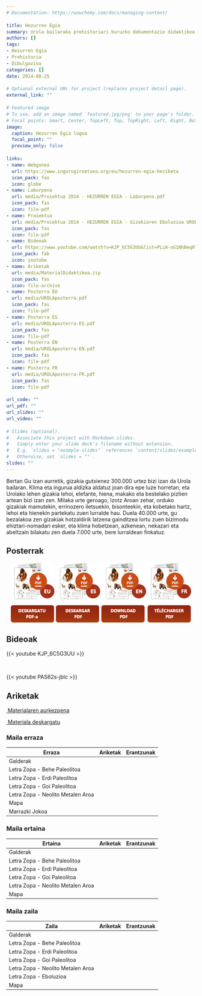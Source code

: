 ```yaml
---
# Documentation: https://wowchemy.com/docs/managing-content/

title: Hezurren Egia
summary: Urola bailarako prehistoriari buruzko dokumentazio didaktikoa.
authors: []
tags: 
- Hezurren Egia
- Prehistoria
- Dibulgazioa
categories: []
date: 2014-08-25

# Optional external URL for project (replaces project detail page).
external_link: ""

# Featured image
# To use, add an image named `featured.jpg/png` to your page's folder.
# Focal points: Smart, Center, TopLeft, Top, TopRight, Left, Right, BottomLeft, Bottom, BottomRight.
image:
  caption: Hezurren Egia logoa
  focal_point: ""
  preview_only: false

links:
- name: Webgunea
  url: https://www.ingurugiroetxea.org/eu/hezurren-egia-heziketa
  icon_pack: fas
  icon: globe
- name: Laburpena
  url: media/Proiektua 2014 - HEZURREN EGIA - Laburpena.pdf
  icon_pack: fas
  icon: file-pdf
- name: Proiektua
  url: media/Proiektua 2014 - HEZURREN EGIA - Gizakiaren Eboluzioa UROLA bailaran.pdf
  icon_pack: fas
  icon: file-pdf
- name: Bideoak
  url: https://www.youtube.com/watch?v=KJP_6C5G3UU&list=PLiA-oG1NhBeq0lrXpqIMGosqql3bye7i9&index=1
  icon_pack: fab
  icon: youtube
- name: Ariketak
  url: media/MaterialDidaktikoa.zip
  icon_pack: fas
  icon: file-archive
- name: Posterra EU
  url: media/UROLAposterra.pdf
  icon_pack: fas
  icon: file-pdf
- name: Posterra ES
  url: media/UROLAposterra-ES.pdf
  icon_pack: fas
  icon: file-pdf
- name: Posterra EN
  url: media/UROLAposterra-EN.pdf
  icon_pack: fas
  icon: file-pdf
- name: Posterra FR
  url: media/UROLAposterra-FR.pdf
  icon_pack: fas
  icon: file-pdf

url_code: ""
url_pdf: ""
url_slides: ""
url_video: ""

# Slides (optional).
#   Associate this project with Markdown slides.
#   Simply enter your slide deck's filename without extension.
#   E.g. `slides = "example-slides"` references `content/slides/example-slides.md`.
#   Otherwise, set `slides = ""`.
slides: ""
---
```


Bertan Gu izan aurretik, gizakia gutxienez 300.000 urtez bizi izan da Urola bailaran. Klima eta ingurua aldizka aldatuz joan dira epe luze horretan, eta Urolako lehen gizakia lehoi, elefante, hiena, makako eta bestelako piztien artean bizi izan zen. Milaka urte geroago, Izotz Aroan zehar, orduko gizakiak mamutekin, errinozero iletsuekin, bisonteekin, eta kobetako hartz, lehoi eta hienekin partekatu zuen lurralde hau. Duela 40.000 urte, gu bezalakoa zen gizakiak hotzaldirik latzena gainditzea lortu zuen bizimodu ehiztari-nomadari esker, eta klima hobetzean, azkenean, nekazari eta abeltzain bilakatu zen duela 7.000 urte, bere lurraldean finkatuz.

## Posterrak

<div style="text-align: center">
  <a href="media/UROLAposterra.pdf" target="_blank"><img style="display: inline-block" src="media/btnEU.png"></a>
  <a href="media/UROLAposterra-ES.pdf" target="_blank"><img style="display: inline-block" src="media/btnES.png"></a>
  <a href="media/UROLAposterra-EN.pdf" target="_blank"><img style="display: inline-block" src="media/btnEN.png"></a>
  <a href="media/UROLAposterra-FR.pdf" target="_blank"><img style="display: inline-block" src="media/btnFR.png"></a>
</div>

## Bideoak

{{< youtube KJP_6C5G3UU >}}

<br>

{{< youtube PAS62s-jblc >}}

## Ariketak

[<i class='fas fa-file-pdf'></i>&nbsp;Materialaren aurkezpena](media/MaterialOsagarriarenAurkezpena.pdf)

[<i class='fas fa-file-archive'></i>&nbsp;Materiala deskargatu](media/MaterialDidaktikoa.zip)

### Maila erraza

<table style="overflow-x: hidden">
  <thead>
    <tr>
      <th>Erraza</th>
      <th>Ariketak</th>
      <th>Erantzunak</th>
    </tr>
  </thead>
  <tbody>
    <tr>
      <td>Galderak</td>
      <td>
        <a href="media/Erraza/Galderak1.pdf">
          <i class="fas fa-file-pdf"></i>
        </a>
      </td>
      <td>
        <a href="media/Erraza/Erantzunak1/Erantzunak1.pdf">
          <i class="fas fa-file-pdf"></i>
        </a>
      </td>
    </tr>
    <tr>
      <td>Letra Zopa - Behe Paleolitoa</td>
      <td>
        <a href="media/Erraza/Letra zopa Erraza/BehePaleolitoa1.pdf">
          <i class="fas fa-file-pdf"></i>
        </a>
      </td>
      <td>
        <a href="media/Erraza/Erantzunak1/BehePaleolitoa1-Zopa.pdf">
          <i class="fas fa-file-pdf"></i>
        </a>
      </td>
    </tr>
    <tr>
      <td>Letra Zopa - Erdi Paleolitoa</td>
      <td>
        <a href="media/Erraza/Letra zopa Erraza/ErdiPaleolitoa1.pdf">
          <i class="fas fa-file-pdf"></i>
        </a>
      </td>
      <td>
        <a href="media/Erraza/Erantzunak1/ErdiPaleolitoa1-Zopa.pdf">
          <i class="fas fa-file-pdf"></i>
        </a>
      </td>
    </tr>
    <tr>
      <td>Letra Zopa - Goi Paleolitoa</td>
      <td>
        <a href="media/Erraza/Letra zopa Erraza/GoiPaleolitoa1.pdf">
          <i class="fas fa-file-pdf"></i>
        </a>
      </td>
      <td>
        <a href="media/Erraza/Erantzunak1/GoiPaleolitoa1-Zopa.pdf">
          <i class="fas fa-file-pdf"></i>
        </a>
      </td>
    </tr>
    <tr>
      <td>Letra Zopa - Neolito Metalen Aroa</td>
      <td>
        <a href="media/Erraza/Letra zopa Erraza/Neolito-MetalenAroa1.pdf">
          <i class="fas fa-file-pdf"></i>
        </a>
      </td>
      <td>
        <a href="media/Erraza/Erantzunak1/Neolito-MetalenAroa1-Zopa.pdf">
          <i class="fas fa-file-pdf"></i>
        </a>
      </td>
    </tr>
    <tr>
      <td>Mapa</td>
      <td>
        <a href="media/Erraza/Mapa1.pdf">
          <i class="fas fa-file-pdf"></i>
        </a>
      </td>
      <td>
        <a href="media/Erraza/Erantzunak1/Mapa1-Erantzuna.pdf">
          <i class="fas fa-file-pdf"></i>
        </a>
      </td>
    </tr>
    <tr>
      <td>Marrazki Jokoa</td>
      <td>
        <a href="media/Erraza/MarrazkiJokoa1.pdf">
          <i class="fas fa-file-pdf"></i>
        </a>
      </td>
      <td>
        <a href="media/Erraza/Erantzunak1/MarrazkiJokoa-Erantzunak.pdf">
          <i class="fas fa-file-pdf"></i>
        </a>
      </td>
    </tr>
  </tbody>
</table>

### Maila ertaina

<table style="overflow-x: hidden">
  <thead>
    <tr>
      <th>Ertaina</th>
      <th>Ariketak</th>
      <th>Erantzunak</th>
    </tr>
  </thead>
  <tbody>
    <tr>
      <td>Galderak</td>
      <td>
        <a href="media/Ertaina/Galderak2.pdf">
          <i class="fas fa-file-pdf"></i>
        </a>
      </td>
      <td>
        <a href="media/Ertaina/Erantzunak2/Erantzunak2.pdf">
          <i class="fas fa-file-pdf"></i>
        </a>
      </td>
    </tr>
    <tr>
      <td>Letra Zopa - Behe Paleolitoa</td>
      <td>
        <a href="media/Ertaina/Letra zopa Ertaina/BehePaleolitoa2.pdf">
          <i class="fas fa-file-pdf"></i>
        </a>
      </td>
      <td>
        <a href="media/Ertaina/Erantzunak2/BehePaleolitoa2-Zopa.pdf">
          <i class="fas fa-file-pdf"></i>
        </a>
      </td>
    </tr>
    <tr>
      <td>Letra Zopa - Erdi Paleolitoa</td>
      <td>
        <a href="media/Ertaina/Letra zopa Ertaina/ErdiPaleolitoa2.pdf">
          <i class="fas fa-file-pdf"></i>
        </a>
      </td>
      <td>
        <a href="media/Ertaina/Erantzunak2/ErdiPaleolitoa2-Zopa.pdf">
          <i class="fas fa-file-pdf"></i>
        </a>
      </td>
    </tr>
    <tr>
      <td>Letra Zopa - Goi Paleolitoa</td>
      <td>
        <a href="media/Ertaina/Letra zopa Ertaina/GoiPaleolitoa2.pdf">
          <i class="fas fa-file-pdf"></i>
        </a>
      </td>
      <td>
        <a href="media/Ertaina/Erantzunak2/GoiPaleolitoa2-Zopa.pdf">
          <i class="fas fa-file-pdf"></i>
        </a>
      </td>
    </tr>
    <tr>
      <td>Letra Zopa - Neolito Metalen Aroa</td>
      <td>
        <a href="media/Ertaina/Letra zopa Ertaina/Neolito-MetalenAroa2.pdf">
          <i class="fas fa-file-pdf"></i>
        </a>
      </td>
      <td>
        <a href="media/Ertaina/Erantzunak2/Neolito-MetalenAroa2-Zopa.pdf">
          <i class="fas fa-file-pdf"></i>
        </a>
      </td>
    </tr>
    <tr>
      <td>Mapa</td>
      <td>
        <a href="media/Ertaina/Mapa2.pdf">
          <i class="fas fa-file-pdf"></i>
        </a>
      </td>
      <td>
        <a href="media/Ertaina/Erantzunak2/Mapa2-Erantzuna.pdf">
          <i class="fas fa-file-pdf"></i>
        </a>
      </td>
    </tr>
  </tbody>
</table>

### Maila zaila

<table style="overflow-x: hidden">
  <thead>
    <tr>
      <th>Zaila</th>
      <th>Ariketak</th>
      <th>Erantzunak</th>
    </tr>
  </thead>
  <tbody>
    <tr>
      <td>Galderak</td>
      <td>
        <a href="media/Zaila/Galderak3.pdf">
          <i class="fas fa-file-pdf"></i>
        </a>
      </td>
      <td>
        <a href="media/Zaila/Erantzunak3/Erantzunak3.pdf">
          <i class="fas fa-file-pdf"></i>
        </a>
      </td>
    </tr>
    <tr>
      <td>Letra Zopa - Behe Paleolitoa</td>
      <td>
        <a href="media/Zaila/Letra zopa Zaila/BehePaleolitoa.pdf">
          <i class="fas fa-file-pdf"></i>
        </a>
      </td>
      <td>
        <a href="media/Zaila/Erantzunak3/BehePaleolitoa-Zopa.pdf">
          <i class="fas fa-file-pdf"></i>
        </a>
      </td>
    </tr>
    <tr>
      <td>Letra Zopa - Erdi Paleolitoa</td>
      <td>
        <a href="media/Zaila/Letra zopa Zaila/ErdiPaleolitoa.pdf">
          <i class="fas fa-file-pdf"></i>
        </a>
      </td>
      <td>
        <a href="media/Zaila/Erantzunak3/ErdiPaleolitoa-Zopa.pdf">
          <i class="fas fa-file-pdf"></i>
        </a>
      </td>
    </tr>
    <tr>
      <td>Letra Zopa - Goi Paleolitoa</td>
      <td>
        <a href="media/Zaila/Letra zopa Zaila/GoiPaleolitoa.pdf">
          <i class="fas fa-file-pdf"></i>
        </a>
      </td>
      <td>
        <a href="media/Zaila/Erantzunak3/GoiPaleolitoa-Zopa.pdf">
          <i class="fas fa-file-pdf"></i>
        </a>
      </td>
    </tr>
    <tr>
      <td>Letra Zopa - Neolito Metalen Aroa</td>
      <td>
        <a href="media/Zaila/Letra zopa Zaila/Neolito-MetalenAroa.pdf">
          <i class="fas fa-file-pdf"></i>
        </a>
      </td>
      <td>
        <a href="media/Zaila/Erantzunak3/Neolito-MetalenAroa-Zopa.pdf">
          <i class="fas fa-file-pdf"></i>
        </a>
      </td>
    </tr>
    <tr>
      <td>Letra Zopa - Eboluzioa</td>
      <td>
        <a href="media/Zaila/Letra zopa Zaila/Eboluzioa.pdf">
          <i class="fas fa-file-pdf"></i>
        </a>
      </td>
      <td>
        <a href="media/Zaila/Erantzunak3/Eboluzioa-Zopa.pdf">
          <i class="fas fa-file-pdf"></i>
        </a>
      </td>
    </tr>
    <tr>
      <td>Mapa</td>
      <td>
        <a href="media/Zaila/Mapa3.pdf">
          <i class="fas fa-file-pdf"></i>
        </a>
      </td>
      <td>
        <a href="media/Zaila/Erantzunak3/Mapa3-Erantzuna.pdf">
          <i class="fas fa-file-pdf"></i>
        </a>
      </td>
    </tr>
  </tbody>
</table>
